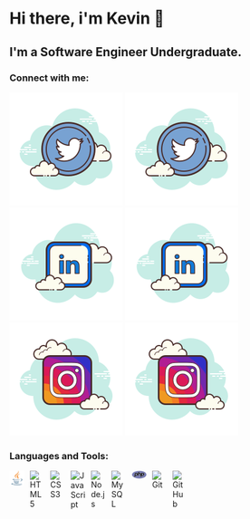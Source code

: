 # Hi there, i'm Kevin 👋 

## I'm a Software Engineer Undergraduate. 

### Connect with me:

[![website](./img/twitter.svg)](https://twitter.com/kevin_brinsly#gh-light-mode-only)
[![website](./img/twitter.svg)](https://twitter.com/kevin_brinsly#gh-dark-mode-only)
&nbsp;&nbsp;
[![website](./img/linkedin.svg)](https://www.linkedin.com/in/kevin-brinsly-se/#gh-light-mode-only)
[![website](./img/linkedin.svg)](https://www.linkedin.com/in/kevin-brinsly-se/#gh-dark-mode-only)
&nbsp;&nbsp; 
[![website](./img/instagram.svg)](https://www.instagram.com/kevinbrinsly/#gh-light-mode-only)
[![website](./img/instagram.svg)](https://www.instagram.com/kevinbrinsly/#gh-dark-mode-only)

### Languages and Tools:

<img align="left" alt="java" width="26px" src="img/java.svg" style="padding-right:10px;" />

<img align="left" alt="HTML5" width="26px" src="https://cdn.jsdelivr.net/gh/devicons/devicon/icons/html5/html5-original.svg" style="padding-right:10px;" />

<img align="left" alt="CSS3" width="26px" src="https://cdn.jsdelivr.net/gh/devicons/devicon/icons/css3/css3-original.svg" style="padding-right:10px;" />

<img align="left" alt="JavaScript" width="26px" src="https://cdn.jsdelivr.net/gh/devicons/devicon/icons/javascript/javascript-original.svg" style="padding-right:10px;" />

<img align="left" alt="Node.js" width="26px" src="https://cdn.jsdelivr.net/gh/devicons/devicon/icons/nodejs/nodejs-original.svg" style="padding-right:10px;" />

<img align="left" alt="MySQL" width="26px" src="https://cdn.jsdelivr.net/gh/devicons/devicon/icons/mysql/mysql-original.svg" style="padding-right:10px;" />

<img align="left" alt="php" width="26px" src="img/php.svg" style="padding-right:10px;"/>

<img align="left" alt="Git" width="26px" src="https://cdn.jsdelivr.net/gh/devicons/devicon/icons/git/git-original.svg" style="padding-right:10px;" />

<img align="left" alt="GitHub" width="26px" src="https://user-images.githubusercontent.com/3369400/139447912-e0f43f33-6d9f-45f8-be46-2df5bbc91289.png" style="padding-right:10px;" />

<br />
<br />
